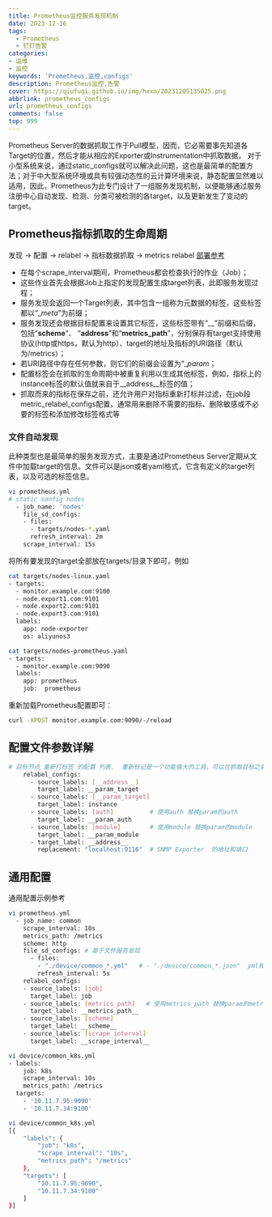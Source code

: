 ```yaml
---
title: Prometheus监控服务发现机制
date: 2023-12-16
tags:
  - Prometheus
  - 钉钉告警
categories: 
- 运维
- 监控
keywords: 'Prometheus,监控,configs'
description: Prometheus监控,告警
cover: https://qiufuqi.github.io/img/hexo/20231205135025.png
abbrlink: prometheus_configs
url: prometheus_configs
comments: false
top: 999
---
```


Prometheus Server的数据抓取工作于Pull模型，因而，它必需要事先知道各Target的位置，然后才能从相应的Exporter或Instrumentation中抓取数据， 对于小型系统来说，通过static_configs就可以解决此问题，这也是最简单的配置方法；对于中大型系统环境或具有较强动态性的云计算环境来说，静态配置显然难以适用，因此，Prometheus为此专门设计了一组服务发现机制，以便能够通过服务注册中心自动发现、检测、分类可被检测的各target，以及更新发生了变动的target。

## Prometheus指标抓取的生命周期
发现 -> 配置 -> relabel -> 指标数据抓取 -> metrics relabel
[部署参考](https://zhuanlan.zhihu.com/p/656851795)

- 在每个scrape_interval期间，Prometheus都会检查执行的作业（Job）；
- 这些作业首先会根据Job上指定的发现配置生成target列表，此即服务发现过程；
- 服务发现会返回一个Target列表，其中包含一组称为元数据的标签，这些标签都以“__meta_”为前缀；
- 服务发现还会根据目标配置来设置其它标签，这些标签带有“__”前缀和后缀，包括“__scheme__”、 “__address__”和“__metrics_path__”，分别保存有target支持使用协议(http或https，默认为http）、target的地址及指标的URI路径（默认为/metrics）；
- 若URI路径中存在任何参数，则它们的前缀会设置为“__param_；
- 配置标签会在抓取的生命周期中被重复利用以生成其他标签，例如，指标上的instance标签的默认值就来自于__address__标签的值；
- 抓取而来的指标在保存之前，还允许用户对指标重新打标并过滤，在job段metric_relabel_configs配置，通常用来删除不需要的指标、删除敏感或不必要的标签和添加修改标签格式等

### 文件自动发现
此种类型也是最简单的服务发现方式，主要是通过Prometheus Server定期从文件中加载target的信息。文件可以是json或者yaml格式，它含有定义的target列表，以及可选的标签信息。
```bash
vi prometheus.yml
# static config nodes
  - job_name: 'nodes'
    file_sd_configs:
    - files:                                               
      - targets/nodes-*.yaml
      refresh_interval: 2m 
    scrape_interval: 15s
```
将所有要发现的target全部放在targets/目录下即可，例如
```bash
cat targets/nodes-linux.yaml 
- targets:
  - monitor.example.com:9100
  - node.export1.com:9101
  - node.export2.com:9101
  - node.export3.com:9101
  labels:
    app: node-exporter
    os: aliyunos3

cat targets/nodes-prometheus.yaml 
- targets:
  - monitor.example.com:9090
  labels:
    app: prometheus
    job:  prometheus
```

重新加载Prometheus配置即可：
```bash
curl -XPOST monitor.example.com:9090/-/reload
```


## 配置文件参数详解
```bash
# 目标节点 重新打标签 的配置 列表.  重新标记是一个功能强大的工具，可以在抓取目标之前动态重写目标的标签集。 可以配置多个，按照先后顺序应用
    relabel_configs:
      - source_labels: [__address__]
        target_label: __param_target
      - source_labels: [__param_target]
        target_label: instance
      - source_labels: [auth]          # 使用auth 替换param的auth
        target_label: __param_auth
      - source_labels: [module]        # 使用module 替换param的module
        target_label: __param_module
      - target_label: __address__
        replacement: "localhost:9116"  # SNMP Exporter  的地址和端口
```


## 通用配置
通用配置示例参考
```bash
vi prometheus.yml
  - job_name: common
    scrape_interval: 10s
    metrics_path: /metrics
    scheme: http
    file_sd_configs: # 基于文件服务发现
      - files:
        - "./device/common_*.yml"   # - "./device/common_*.json"  yml和json格式选择一个即可
        refresh_interval: 5s
    relabel_configs:
    - source_labels: [job]  
      target_label: job
    - source_labels: [metrics_path]   # 使用metrics_path 替换param的metrics_path
      target_label: __metrics_path__
    - source_labels: [scheme]
      target_label: __scheme__
    - source_labels: [scrape_interval]
      target_label: __scrape_interval__

vi device/common_k8s.yml
- labels:
    job: k8s
    scrape_interval: 10s
    metrics_path: /metrics
  targets:
    - '10.11.7.95:9090'
    - '10.11.7.34:9100'

vi device/common_k8s.yml
[{
	"labels": {
		"job": "k8s",
		"scrape_interval": "10s",
		"metrics_path": "/metrics"
	},
	"targets": [
		"10.11.7.95:9090",
		"10.11.7.34:9100"
	]
}]

```